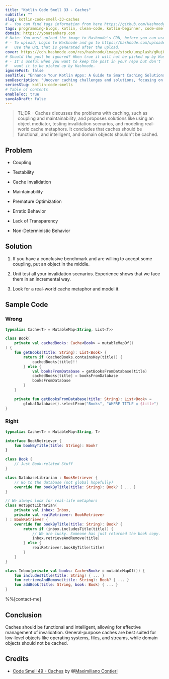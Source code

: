 ```yaml
---
title: "Kotlin Code Smell 33 - Caches"
subtitle: ""
slug: kotlin-code-smell-33-caches
# - You can find tags information from here https://github.com/Hashnode/support/blob/main/misc/tags.json
tags: programming-blogs, kotlin, clean-code, kotlin-beginner, code-smell-1
domain: https://yonatankarp.com
# Note: You must upload the image to Hashnode's CDN, before you can use it here.
# - To upload, Login to Hashnode and go to https://hashnode.com/uploader
#   Use the URL that is generated after the upload.
cover: https://cdn.hashnode.com/res/hashnode/image/stock/unsplash/gRujUd2CtTk/upload/e222cdbad8f7b3fb3b7d41e6e5083c29.jpeg
# Should the post be ignored? When true it will not be picked up by Hashnode.
# - It's useful when you want to keep the post in your repo but don't
#   want it to be picked up by Hashnode.
ignorePost: false
seoTitle: "Enhance Your Kotlin Apps: A Guide to Smart Caching Solutions"
seoDescription: "Uncover caching challenges and solutions, focusing on coupling, maintainability, and effective cache management techniques."
seriesSlug: kotlin-code-smells
# Table of contents
enableToc: true
saveAsDraft: false
---
```



> TL;DR - Caches discusses the problems with caching, such as coupling and maintainability, and proposes solutions like using an object mediator, testing invalidation scenarios, and modeling real-world cache metaphors. It concludes that caches should be functional, and intelligent, and domain objects shouldn't be cached.

## Problem

* Coupling
    
* Testability
    
* Cache Invalidation
    
* Maintainability
    
* Premature Optimization
    
* Erratic Behavior
    
* Lack of Transparency
    
* Non-Deterministic Behavior
    

## Solution

1. If you have a conclusive benchmark and are willing to accept some coupling, put an object in the middle.
    
2. Unit test all your invalidation scenarios. Experience shows that we face them in an incremental way.
    
3. Look for a real-world cache metaphor and model it.
    

## Sample Code

### Wrong

```kotlin
typealias Cache<T> = MutableMap<String, List<T>>

class Book(
    private val cachedBooks: Cache<Book> = mutableMapOf()
) {
    fun getBooks(title: String): List<Book> {
        return if (cachedBooks.containsKey(title)) {
            cachedBooks[title]!!
        } else {
            val booksFromDatabase = getBooksFromDatabase(title)
            cachedBooks[title] = booksFromDatabase
            booksFromDatabase
        }
    }

    private fun getBooksFromDatabase(title: String): List<Book> =
        globalDatabase().selectFrom("Books", "WHERE TITLE = $title")
}
```

### Right

```kotlin
typealias Cache<T> = MutableMap<String, T>

interface BookRetriever {
    fun bookByTitle(title: String): Book?
}

class Book {
    // Just Book-related Stuff
}

class DatabaseLibrarian : BookRetriever {
    // Go to the database (not global hopefully)
    override fun bookByTitle(title: String): Book? { ... }
}

// We always look for real-life metaphors
class HotSpotLibrarian(
    private val inbox: Inbox,
    private val realRetriever: BookRetriever
) : BookRetriever {
    override fun bookByTitle(title: String): Book? {
        return if (inbox.includesTitle(title)) {
            // We are lucky. Someone has just returned the book copy.
            inbox.retrieveAndRemove(title)
        } else {
            realRetriever.bookByTitle(title)
        }
    }
}

class Inbox(private val books: Cache<Book> = mutableMapOf()) {   
    fun includesTitle(title: String) { ... }
    fun retrieveAndRemove(title: String): Book? { ... }
    fun addBook(title: String, book: Book) { ... }
}
```

%%[contact-me]

## Conclusion

Caches should be functional and intelligent, allowing for effective management of invalidation. General-purpose caches are best suited for low-level objects like operating systems, files, and streams, while domain objects should not be cached.

## Credits

* [Code Smell 49 - Caches](https://maximilianocontieri.com/code-smell-49-caches) by @[Maximiliano Contieri](@mcsee)

